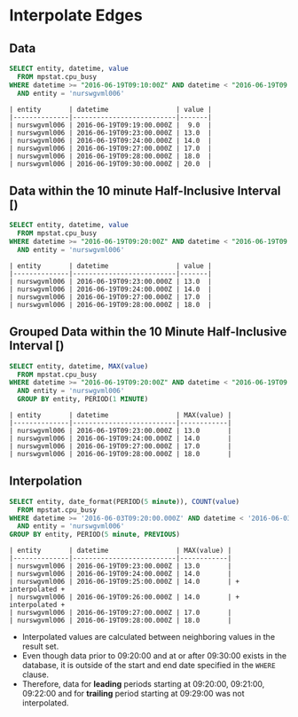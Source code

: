 # Interpolate Edges

## Data

```sql
SELECT entity, datetime, value
  FROM mpstat.cpu_busy
WHERE datetime >= "2016-06-19T09:10:00Z" AND datetime < "2016-06-19T09:40:00Z"
  AND entity = 'nurswgvml006'
```

```ls
| entity       | datetime                 | value | 
|--------------|--------------------------|-------| 
| nurswgvml006 | 2016-06-19T09:19:00.000Z |  9.0  | 
| nurswgvml006 | 2016-06-19T09:23:00.000Z | 13.0  | 
| nurswgvml006 | 2016-06-19T09:24:00.000Z | 14.0  | 
| nurswgvml006 | 2016-06-19T09:27:00.000Z | 17.0  | 
| nurswgvml006 | 2016-06-19T09:28:00.000Z | 18.0  | 
| nurswgvml006 | 2016-06-19T09:30:00.000Z | 20.0  | 
```


## Data within the 10 minute Half-Inclusive Interval [)

```sql
SELECT entity, datetime, value
  FROM mpstat.cpu_busy
WHERE datetime >= "2016-06-19T09:20:00Z" AND datetime < "2016-06-19T09:30:00Z"
  AND entity = 'nurswgvml006'
```

```ls
| entity       | datetime                 | value | 
|--------------|--------------------------|-------| 
| nurswgvml006 | 2016-06-19T09:23:00.000Z | 13.0  | 
| nurswgvml006 | 2016-06-19T09:24:00.000Z | 14.0  | 
| nurswgvml006 | 2016-06-19T09:27:00.000Z | 17.0  | 
| nurswgvml006 | 2016-06-19T09:28:00.000Z | 18.0  | 
```

## Grouped Data within the 10 Minute Half-Inclusive Interval [)

```sql
SELECT entity, datetime, MAX(value)
  FROM mpstat.cpu_busy
WHERE datetime >= "2016-06-19T09:20:00Z" AND datetime < "2016-06-19T09:30:00Z"
  AND entity = 'nurswgvml006'
  GROUP BY entity, PERIOD(1 MINUTE)
```

```ls
| entity       | datetime                 | MAX(value) | 
|--------------|--------------------------|------------| 
| nurswgvml006 | 2016-06-19T09:23:00.000Z | 13.0       | 
| nurswgvml006 | 2016-06-19T09:24:00.000Z | 14.0       | 
| nurswgvml006 | 2016-06-19T09:27:00.000Z | 17.0       | 
| nurswgvml006 | 2016-06-19T09:28:00.000Z | 18.0       | 
```

## Interpolation 

```sql
SELECT entity, date_format(PERIOD(5 minute)), COUNT(value) 
  FROM mpstat.cpu_busy 
WHERE datetime >= '2016-06-03T09:20:00.000Z' AND datetime < '2016-06-03T09:50:00.000Z'
  AND entity = 'nurswgvml006'
GROUP BY entity, PERIOD(5 minute, PREVIOUS)
```

```ls
| entity       | datetime                 | MAX(value) | 
|--------------|--------------------------|------------| 
| nurswgvml006 | 2016-06-19T09:23:00.000Z | 13.0       | 
| nurswgvml006 | 2016-06-19T09:24:00.000Z | 14.0       | 
| nurswgvml006 | 2016-06-19T09:25:00.000Z | 14.0       | + interpolated +
| nurswgvml006 | 2016-06-19T09:26:00.000Z | 14.0       | + interpolated +
| nurswgvml006 | 2016-06-19T09:27:00.000Z | 17.0       | 
| nurswgvml006 | 2016-06-19T09:28:00.000Z | 18.0       | 
```

* Interpolated values are calculated between neighboring values in the result set.
* Even though data prior to 09:20:00 and at or after 09:30:00 exists in the database, it is outside of the start and end date specified in the `WHERE` clause.
* Therefore, data for **leading** periods starting at 09:20:00, 09:21:00, 09:22:00 and for **trailing** period starting at 09:29:00 was not interpolated.
